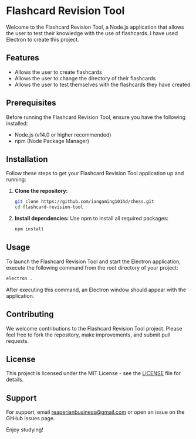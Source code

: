 # Flashcard Revision Tool

Welcome to the Flashcard Revision Tool, a Node.js application that allows the user to test their knowledge with the use of flashcards. I have used Electron to create this project.

## Features

- Allows the user to create flashcards
- Allows the user to change the directory of their flashcards
- Allows the user to test themselves with the flashcards they have created

## Prerequisites

Before running the Flashcard Revision Tool, ensure you have the following installed:
- Node.js (v14.0 or higher recommended)
- npm (Node Package Manager)

## Installation

Follow these steps to get your Flashcard Revision Tool application up and running:

1. **Clone the repository:**
   ```bash
   git clone https://github.com/iangaming101hd/chess.git
   cd flashcard-revision-tool
   ```
2. **Install dependencies:**
    Use npm to install all required packages:
    ```bash
    npm install
    ```

## Usage

To launch the Flashcard Revision Tool and start the Electron application, execute the following command from the root directory of your project:

   ```bash
   electron .
   ```

After executing this command, an Electron window should appear with the application.

## Contributing

We welcome contributions to the Flashcard Revision Tool project. Please feel free to fork the repository, make improvements, and submit pull requests.

## License

This project is licensed under the MIT License - see the [LICENSE](LICENSE) file for details.

## Support

For support, email reaperianbusiness@gmail.com or open an issue on the GitHub issues page.

Enjoy studying!
